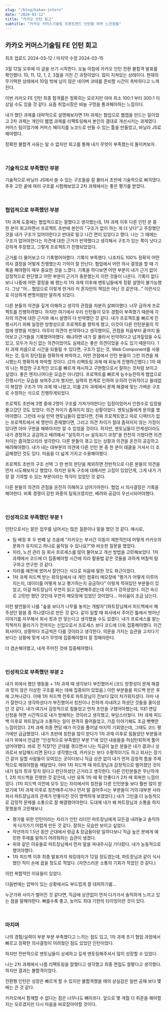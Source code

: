 ```yaml
---
slug: "/blog/kakao-intern"
date: "2024-03-12"
title: "카카오 인턴 회고"
subtitle: "카카오 커머스기술팀 프론트엔드 인턴을 하며 느낀점들"
---
```


## **카카오 커머스기술팀 FE 인턴 회고**

<p class="text-time">최초 업로드 2024-03-12 / 마지막 수정 2024-03-15</p>

3월 12일 오후에 이 글을 쓰기 시작한다. 오늘 아침에 카카오 인턴 전환 불합격 발표를 확인했다.
10, 11, 12, 1, 2, 3월을 거친 긴 과정이었다.
많이 지쳐있는 상태이다.
현재의 무기력한 상태에서 10일 밖에 남지 않은 네이버 코테를 준비할 시간이 촉박하다고 느껴진다.

이번 카카오 FE 인턴 최종 합격률은 정확히는 모르지만 아마 최소 100:1 부터 300:1 이상일 수도 있을 것 같다. 요즘 취업시장은 바늘 구멍을 통과해야하는 느낌이다.

내가 했던 과제를 대략적으로 설명해보자면 1차 과제는 협업으로 웹앱을 만드는 일이었고 2차 과제는 개인이 웹앱 과제를 리팩토링해서 본인의 결대로 개선시키는 과제였다. 커머스 팀이었기에 커머스 페이지를 노코드로 만들 수 있는 툴을 만들었고, 바닐라 JS로 해야했다.

정확한 불합격 사유는 알 수 없지만 회고를 통해 내가 무엇이 부족했는지 돌이켜보자.

<br/>

### **기술적으로 부족했던 부분**

기술적으로 바닐라 JS에서 쓸 수 있는 구조들을 잘 몰라서 초반에 기술적으로 삐걱댔다. 추후 고민 끝에 여러 구조를 시험해보았고 2차 과제에서는 좋은 평가를 받았다.

<br/>

### **협업적으로 부족했던 부분**

1차 과제 도중에는 협업적으로는 잘했다고 생각했는데, 1차 과제 이후 다른 인턴 분 중 한 분이 회고하면서 프로젝트 초반에 본인이 "구조가 없이 하는 게 더 낫다"고 주장했던 것을 내가 구조가 있어야한다고 반대로 밀고 나간 면이 있었다고 했다. 나는 그 때에는 구조가 없어야한다는 의견에 대한 근거가 빈약했다고 생각해서 구조가 있는 쪽이 낫다고 강하게 주장했고, 그렇게 프로젝트가 진행되었었다.

근거를 더 물어보고 다 기록했어야했다. 기록이 부족했다. 나조차도 100% 정확히 어떤 의사 결정을 어떻게 진행했는지 기억이 잘 안난다. <span class="text-red">협업에서 어떤 의사 결정을 할 때 기록을 해야함이 매우 중요한 것을 느꼈다. 기록을 하다보면 어떤 부분이 내가 근거 없이 감정적으로 판단했고 어떤 부분이 근거가 충분했는지 이런 것들이 나온다.</span> 기록이 없다 보니 나중에
어떤 결정을 왜 했는지 1차 과제 이후에 멘토님들에게 정황 설명이 불가능했다. 그냥 "어... 협업으로 이렇게 한거라 저 혼자만의 책임은 아닌 것 같은데..." 이런식으로 이상하게 변명처럼만 말하게 되었다.

<span class="text-red">다른 분들의 의견을 깊게 이해하고 생각의 관점을 차분히 살펴야했다. 너무 급하게 프로젝트를 진행하려했다.</span> 하지만 여기에서 우리 인턴들이 모두 경험이 부족했기 때문에 각자의 의견에 대한 근거와 예시 설명이 다 빈약했던 것 같다. 내가 프로젝트를 빠르게 진행시키기 위해 일정한 방향성으로 프로젝트를 향하게 했고, 이것이 다른 인턴분들의 작업에 영향을 끼쳤다. <span class="text-red">아무리 의견이 빈약하다고 생각했어도, 관점을 처음부터 끝까지 들어보고 근거들을 기록했어야했다. 왜냐하면 내가 잘 몰라서 빈약하다고 넘겨짚었을 수도 있고, 모두가 자신 없는 의견이었어도 실제로는 좋은 의견이었을 수도 있기 때문이다.</span> 1차 과제 처음으로 시간을 되돌릴 수 있다면, 구조가 없는 것, Web Component를 사용하는 것, 등의 장단점을 정확하게 파악하고, 어떤 관점에서 인턴 분들이 그런 의견을 제시했는지 명확하게 파악할 것이다. (2차 리팩토링 과제 때 뒤늦게 진행하긴했다.) 1차 때의 나는 복잡한 구조적인 코드를 빠르게 제시하고 구현함으로서 잘하는 것처럼 보이고 싶었다. 좋은 엔지니어다운 모습은 아니었다. 프로젝트를 빠르게 능수능란하게 협업으로 진행시키는 모습을 보여주고자 했지만, 실력의 한계로 인하여 오히려 인위적이고 쓸데없이 복잡한 구조가 1차 과제 때 나왔고, 이를 2차 과제에서 문제 해결에 맞는 가벼운 구조로 수정하는 식으로 진행하게되었다.

프로젝트 초반에 3명 중에 2명이 구조를 가져가야한다는 입장이었어서 인원수로 입장을 몰고갔던 것도 있었다. 의견 차이가 좁혀지지 않는 상황이었다. 멘토님들에게 문의를 했어야했다.
그런데 사실 만약 멘토님들이 없었다면, 진짜 프로젝트였고 따로 디렉터가 없는 프로젝트에서 세 명만이 존재했다면, 그리고 의견 차이가 절대 좁혀지지 않는 가정이 있다면 아마 구현을 해봐야지만
알 수 있었을 것이다. 하지만, 멘토님들이 안계셨더라도 내가 경청하고 공감하고 배려해서 "설득하기 or 설득되기 과정"을 천천히 거쳤다면 의견 차이는 좁혀졌으리라 생각한다.
<span class="text-red">다른 분들이 겪고 있는 상황과 의견을 온전히 공감하고 배려해야했다.</span> 내가 내는 대부분의 의견에 다른 인턴 분 중 한 분이 태클을 거셔서 더 조급해졌던 것도 있다. 마음을 더 넓게 가지고 수용해야했다.

프로젝트 초반의 구조 선택 그 한 번의 판단을 제외하면 전반적으로 다른 분들의 의견을 먼저 시도해보자고 했었다. 하지만 유독 구조에 대해서만 고집이 있었던게, 그게 내가 가장 잘 기여할 수 있는 부분이라는 착각이 있었던 것 같다.

<span class="text-skyblue">다른 분들의 의견의 관점을 온전히 이해하고 넘어가야한다. 협업 시 의사결정은 기록을 해야한다. 비록 경쟁이 강한 와중의 팀워크였지만, 배려와 공감이 우선시되어야했다.</span>

<br/>

### **인성적으로 부족했던 부분 1**

인턴으로서는 맡은 업무를 넘어서는 많은 질문이나 말을 했던 것 같다. 예시로,

- 팀 배정 후 두 번째 날 즈음에 "카카오는 부서간 이동이 제한적인데 어떻게 카카오의 문화가 유지되고 하나로 움직일 수 있나요?"와 비슷한 질문을 했었다.
- 지라, 노션 관리 등 회사 프로세스를 많이 물어보고 개선 방법을 고민해보았다. 1차 과제에서 코드에 더 집중해야할 시간에 지라 활용법 같은 것들을 과하게 며칠씩 탐구하고 연구한 것 같다.
- 지라를 예전에 썼어서 잘안다는 식으로 처음에 말한 것도 화근이었다.
- 1차 과제 피드백 받는 회의실에서 내 개인 컴퓨터 메모장에 "평가가 어떻게 이루어지는지, 데이터를 어떻게 보고 평가하는지 궁금하다" 이렇게 적혀있던 부분들이 있었고, 이걸 파트장님이 우연히 읽고 답변해주셨는데 어조가 강하셨었다. 이건 속으로 고민만 했던 것인데 우연히 메모장에 있었던 것이었다... 아쉬움이 조금 남는다.

이런 발언들이 나를 "숲을 보다가 나무를 놓치는 개발자"(파트장님께서 피드백에서 해주셨던 말씀 중 하나였다)로 만든 것 같다. 같이 일할 때 회사에서 주어진 틀에서 벗어난 이야기를 자꾸해서 회사 핏과 안 맞는다고 생각했을 수도 있겠다. 내가 프로세스를 맡는 직책까지 올라가기 전까지는 신입으로서 프로세스 보다 코드에 더욱 집중해야했다. 이건 회사마다, 상황마다 조금씩은 다를 것이라고 생각한다. 의문을 가지는 습관을 고치다기 보다는 상황에 맞게 내가 무엇에 집중해야할지 잘 정해야한다.

<span class="text-skyblue">더 겸손해야했고, 내게 주어진 것에 집중해야했다.</span>

<br/>

### **인성적으로 부족했던 부분 2**

내가 위에서 했던 행동들 + 1차 과제 때 생각보다 부진했어서 (코드 방향성이 문제 해결과 맞지 않은 이상한 구조를 짜는 데에 집중되어 있었음.)
이런 부분들을 피드백 받은 후에 고쳐나갔다. 이때 1차 피드백 전후로 파트장님이 전보다 많이 차가워지셨다. 아마 내가 잘한다고 생각하셨다가 부진했어서
칭찬이나 친하게 지내려고 하셨던 것들을 줄이셨던 것 같다. 내가 여기서 감정적으로 힘들었고 먼저 조언을 구했어야했는데,
1대1 면담 신청을 하면 시간적으로 내가 방해하는 것이라고 생각했고, 부담스러웠다. 1차 과제 피드백 이후로 파트장님과 소통하는 일이 현격히 줄어들었고, 가끔 이야기해도 조금 뻣뻣한 느낌이었다. 2차 과제 최종 면담 때가 이것을 풀어낼 마지막 기회였는데, 그때도 코드 평가에만
급급했었다. 내가 초반에 칭찬을 많이 받다가 1차 과제 이후로 힘들었던 부분들과 내가 위에서 언급한 "인성적으로 부족했던 부분 1"에 있던 내용들을 허심탄회하게 풀어냈어야했다.
바로 전 직장?인 군대를 겪으면서 나는 직급이 높은 분들은 내가 결과나 성과로서 보답해드리면 된다고 생각했는데, 카카오는 보다 수평적이기도 하고
회사는 장기간 같이 일할 사람들이 모여있는 곳이다보니 직급 상관 없이 내가 먼저 감정적 틈을 주체적으로 메워야함을 깨달았다.
아마 1차 피드백 때 파트장님과 감정적으로 벌어졌던 것이 내가 팀의 핏과 맞지 않다고 판단하셨던 근거라고 생각한다.
다른 인턴분들은 무난하게 1, 2차 피드백을 진행한 것 같은데, 나만 유독 1차 때 확 안좋다가 2차 때 회복한 느낌이었다.
(1차 피드백 이전에 모두 있는 자리에서의 칭찬을 다른 인턴분들 보다 훨씬 많이 받았기에 1차 과제 이후로 칭찬해주시거나 먼저 말 걸어주시는 부분들이 거의 대부분 사라져서 파트장님과의 관계가 안좋아진 것이 명백하게 보였었다.)
내가 그만큼 더 능동적으로 감정적 문제를 소통으로 잘 해결했어야한다.
도대체 내가 왜 파트장님과 소통을 하지 못했을까 고민해보니

- 평가를 위한 인턴이라는 자리가 인턴 리더인 파트장님에게 모든걸 내려놓고 솔직하게 다가가기 어렵게 만든 것 같다. 잘하는 모습만 보이고 싶었다.
- 작년까지 1.5년 동안 군대에서 령급 & 장급들이랑 일하다보니 직급 높은 분에게 예민한 주제를 말하기 어려워하는 습관이 생겼다.
- 위와 같은 이유들로 파트장님께서 먼저 말을 꺼내주시길 기다렸다. 내가 능동적으로 했어야했다.
- 1차 피드백 이후 최종 발표까지 워킹데이가 12일 정도였는데, 파트장님과 같이 식사했던 적이 손에 꼽을 정도로 적었다. (자연스러운 소통의 기회가 적었던 것 같다.)

이런 복합적인 이유들이 있었다.

다음번에는 압박이 있는 상황에서도 부드럽게 잘 대처하기를...

<span class="text-skyblue">누군가와 사이가 벌어진 것 같다면, 직급에 상관없이 먼저 다가가서 솔직하게 느끼고 있는 점을 말해야한다. 빠를수록 좋고, 늦어도 최대 기한의 타이밍이란 것이 있다.</span>

<br/>

### **마치며**

나의 경험/실력이 부분 부분 부족했다고 느끼는 점도 있고, 1차 과제 초기 협업 과정에서 빠르고 정확한 의사결정이 어려웠던 점도 있었던 인턴이었다.

하지만 전반적으로 멘토님들이 상세하고 깊게 멘토링해주셔서 많이 성장할 수 있었다.

나는 2차 과제에서 나름 리팩토링을 잘했다고 생각했고 최종 면접도 잘봤다고 생각했다. 하지만 결과는 불합격이었다.

전환형 인턴은 성장은 빠르게 할 수 있지만 불합격했을 때의 상실감은 일반 공채 보다 몇 배는 큰 것 같다.

카카오에서 함께할 수 없다는 점은 너무나도 뼈아프다. 앞으로 몇 개월 더 취준을 해야할지는 모르겠지만 다시 마음을 바로잡아야할 것이다.
